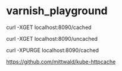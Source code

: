 # varnish_playground


curl -XGET localhost:8090/cached

curl -XGET localhost:8090/uncached

curl -XPURGE localhost:8090/cached 

https://github.com/mittwald/kube-httpcache
